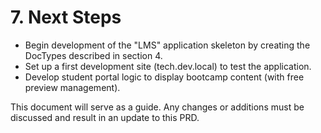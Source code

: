 # 7. Next Steps
* Begin development of the "LMS" application skeleton by creating the DocTypes described in section 4.
* Set up a first development site (tech.dev.local) to test the application.
* Develop student portal logic to display bootcamp content (with free preview management).

This document will serve as a guide. Any changes or additions must be discussed and result in an update to this PRD.